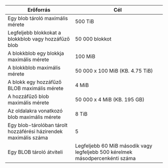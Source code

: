 | Erőforrás | Cél |
|----------|---------------|
| Egy blob tároló maximális mérete | 500 TiB |
| Legfeljebb blokkokat a blokkblob vagy hozzáfűző blob | 50 000 blokkot |
| A blokkblob egy blokkja maximális mérete | 100 MiB |
| A blokkblob maximális mérete | 50 000 x 100 MiB (KB. 4.75 TiB) |
| A blokk egy hozzáfűző BLOB maximális mérete | 4 MiB |
| A hozzáfűző blob maximális mérete | 50 000 x 4 MiB (KB. 195 GB) |
| Az oldalakra vonatkozó blob maximális mérete | 8 TiB |
| Egy blob-tárolóban tárolt hozzáférési házirendek maximális száma | 5 |
| Egy BLOB tároló átviteli | Legfeljebb 60 MiB második vagy legfeljebb 500 kérelmek másodpercenkénti száma |